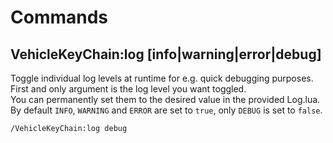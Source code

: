 # Commands

## VehicleKeyChain:log \[info|warning|error|debug]

Toggle individual log levels at runtime for e.g. quick debugging purposes. First and only argument is the log level you want toggled.\
You can permanently set them to the desired value in the provided Log.lua. By default `INFO`, `WARNING` and `ERROR` are set to `true`, only `DEBUG` is set to `false`.

```
/VehicleKeyChain:log debug
```
